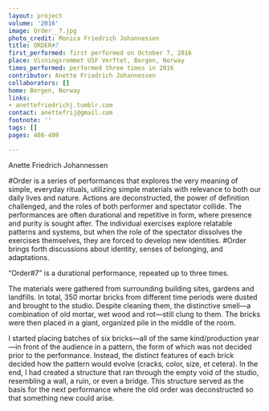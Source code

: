 ```yaml
---
layout: project
volume: '2016'
image: Order__7.jpg
photo_credit: Monica Friedrich Johannessen
title: ORDER#7
first_performed: first performed on October 7, 2016
place: Visningsrommet USF Verftet, Bergen, Norway
times_performed: performed three times in 2016
contributor: Anette Friedrich Johannessen
collaborators: []
home: Bergen, Norway
links:
- anettefriedrichj.tumblr.com
contact: anettefrij@gmail.com
footnote: ''
tags: []
pages: 408-409

---
```


Anette Friedrich Johannessen

#Order is a series of performances that explores the very meaning of simple, everyday rituals, utilizing simple materials with relevance to both our daily lives and nature. Actions are deconstructed, the power of definition challenged, and the roles of both performer and spectator collide. The performances are often durational and repetitive in form, where presence and purity is sought after. The individual exercises explore relatable patterns and systems, but when the role of the spectator dissolves the exercises themselves, they are forced to develop new identities. #Order brings forth discussions about identity, senses of belonging, and adaptations.

“Order#7” is a durational performance, repeated up to three times.

The materials were gathered from surrounding building sites, gardens and landfills. In total, 350 mortar bricks from different time periods were dusted and brought to the studio. Despite cleaning them, the distinctive smell—a combination of old mortar, wet wood and rot—still clung to them. The bricks were then placed in a giant, organized pile in the middle of the room.

I started placing batches of six bricks—all of the same kind/production year—in front of the audience in a pattern, the form of which was not decided prior to the performance. Instead, the distinct features of each brick decided how the pattern would evolve (cracks, color, size, et cetera). In the end, I had created a structure that ran through the empty void of the studio, resembling a wall, a ruin, or even a bridge. This structure served as the basis for the next performance where the old order was deconstructed so that something new could arise.
